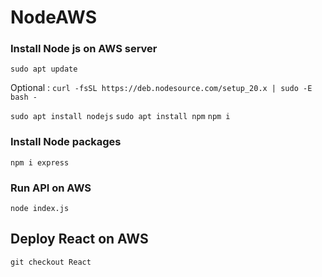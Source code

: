 # NodeAWS

### Install Node js on AWS server

`sudo apt update`

Optional : `curl -fsSL https://deb.nodesource.com/setup_20.x | sudo -E bash -`

`sudo apt install nodejs`
`sudo apt install npm`
`npm i`

### Install Node packages

`npm i express`

### Run API on AWS

`node index.js`

## Deploy React on AWS

`git checkout React`
